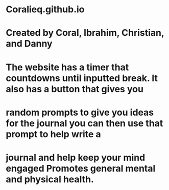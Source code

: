 # Coralieq.github.io
# Created by Coral, Ibrahim, Christian, and Danny

# The website has a timer that countdowns until inputted break. It also has a button that gives you
# random prompts to give you ideas for the journal you can then use that prompt to help write a 
# journal and help keep your mind engaged Promotes general mental and physical health.
